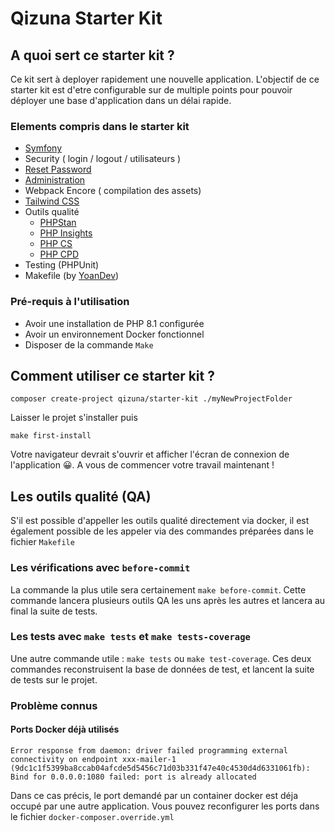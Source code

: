 # Qizuna Starter Kit

## A quoi sert ce starter kit ? 

Ce kit sert à deployer rapidement une nouvelle application. L'objectif de ce starter kit est d'etre configurable sur de multiple points pour pouvoir déployer une base d'application dans un délai rapide.

### Elements compris dans le starter kit
- [Symfony](https://github.com/symfony) 
- Security ( login / logout / utilisateurs )
- [Reset Password](https://github.com/SymfonyCasts/reset-password-bundle)
- [Administration](https://github.com/EasyCorp/EasyAdminBundle)
- Webpack Encore ( compilation des assets)
- [Tailwind CSS](https://github.com/tailwindlabs/tailwindcss)
- Outils qualité 
  - [PHPStan](https://github.com/phpstan/phpstan)
  - [PHP Insights](https://github.com/nunomaduro/phpinsights)
  - [PHP CS](https://github.com/squizlabs/PHP_CodeSniffer)
  - [PHP CPD](https://github.com/sebastianbergmann/phpcpd)
- Testing (PHPUnit)
- Makefile (by [YoanDev](https://github.com/yoanbernabeu/Symfony-And-Docker-Makefile-Taskfile))

### Pré-requis à l'utilisation
- Avoir une installation de PHP 8.1 configurée
- Avoir un environnement Docker fonctionnel
- Disposer de la commande `Make`

## Comment utiliser ce starter kit ?

```shell
composer create-project qizuna/starter-kit ./myNewProjectFolder
```
Laisser le projet s'installer puis 

```shell
make first-install
```
Votre navigateur devrait s'ouvrir et afficher l'écran de connexion de l'application 😀.
A vous de commencer votre travail maintenant !

## Les outils qualité (QA)

S'il est possible d'appeller les outils qualité directement via docker, il est également possible de les 
appeler via des commandes préparées dans le fichier `Makefile`

### Les vérifications avec `before-commit`
La commande la plus utile sera certainement `make before-commit`. Cette commande lancera plusieurs outils QA les uns après les autres et lancera au final la suite de tests.

### Les tests avec `make tests` et `make tests-coverage`
Une autre commande utile : `make tests` ou `make test-coverage`. Ces deux commandes reconstruisent la base de données de test, et lancent la suite de tests sur le projet.


### Problème connus

#### Ports Docker déjà utilisés

```shell
Error response from daemon: driver failed programming external connectivity on endpoint xxx-mailer-1 (9dc1c1f5399ba8ccab04afcde5d5456c71d03b331f47e40c4530d4d6331061fb): 
Bind for 0.0.0.0:1080 failed: port is already allocated
```

Dans ce cas précis, le port demandé par un container docker est déja occupé par une autre application. 
Vous pouvez reconfigurer les ports dans le fichier `docker-composer.override.yml`
